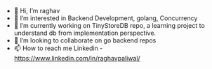 - 👋 Hi, I’m raghav
- 👀 I’m interested in Backend Development, golang, Concurrency
- 🌱 I’m currently working on TinyStoreDB repo, a learning project to understand db from implementation perspective.
- 💞️ I’m looking to collaborate on go backend repos
- 📫 How to reach me Linkedin - https://www.linkedin.com/in/raghavpaliwal/

<!---
raghavgh/raghavgh is a ✨ special ✨ repository because its `README.md` (this file) appears on your GitHub profile.
You can click the Preview link to take a look at your changes.
--->
